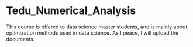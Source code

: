 # Tedu_Numerical_Analysis
This course is offered to data science master students, and is mainly about optimization methods used in data science. As I peace, I will upload the documents. 
